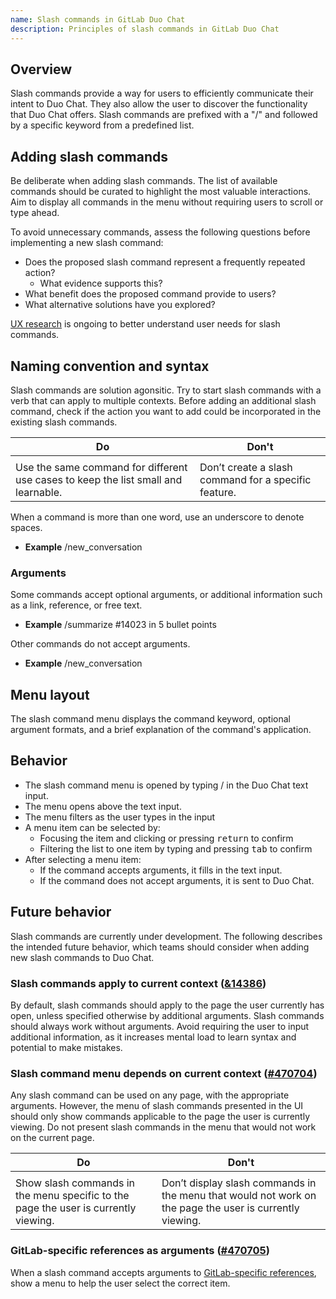 ```yaml
---
name: Slash commands in GitLab Duo Chat
description: Principles of slash commands in GitLab Duo Chat
---
```


## Overview

Slash commands provide a way for users to efficiently communicate their intent to Duo Chat. They also allow the user to discover the functionality that Duo Chat offers. Slash commands are prefixed with a "/" and followed by a specific keyword from a predefined list.

## Adding slash commands

Be deliberate when adding slash commands. The list of available commands should be curated to highlight the most valuable interactions. Aim to display all commands in the menu without requiring users to scroll or type ahead.

To avoid unnecessary commands, assess the following questions before implementing a new slash command:

- Does the proposed slash command represent a frequently repeated action?
  - What evidence supports this?
- What benefit does the proposed command provide to users?
- What alternative solutions have you explored?

[UX research](https://gitlab.com/gitlab-org/ux-research/-/issues/3098) is ongoing to better understand user needs for slash commands.

## Naming convention and syntax

Slash commands are solution agonsitic. Try to start slash commands with a verb that can apply to multiple contexts. Before adding an additional slash command, check if the action you want to add could be incorporated in the existing slash commands.

| Do                                                                                                     | Don't                                                                                                 |
| ------------------------------------------------------------------------------------------------------ | ----------------------------------------------------------------------------------------------------- |
| <figure-img alt="Solution agnositic slash command" src="/img/slash-command-agnostic.svg"></figure-img> | <figure-img alt="Solution specific slash command" src="/img/slash-command-specific.svg"></figure-img> |
| Use the same command for different use cases to keep the list small and learnable.                     | Don’t create a slash command for a specific feature.                                                  |

When a command is more than one word, use an underscore to denote spaces.

- **Example** /new_conversation

### Arguments

Some commands accept optional arguments, or additional information such as a link, reference, or free text.

- **Example** /summarize #14023 in 5 bullet points

Other commands do not accept arguments.

- **Example** /new_conversation

## Menu layout

<figure-img alt="Example of the slash command menu" label="Example of the slash command menu" src="/img/slash-command-arguments.svg"></figure-img>

The slash command menu displays the command keyword, optional argument formats, and a brief explanation of the command's application.

## Behavior

- The slash command menu is opened by typing / in the Duo Chat text input.
- The menu opens above the text input.
- The menu filters as the user types in the input
- A menu item can be selected by:
  - Focusing the item and clicking or pressing <kbd>return</kbd> to confirm
  - Filtering the list to one item by typing and pressing <kbd>tab</kbd> to confirm
- After selecting a menu item:
  - If the command accepts arguments, it fills in the text input.
  - If the command does not accept arguments, it is sent to Duo Chat.

## Future behavior

Slash commands are currently under development. The following describes the intended future behavior, which teams should consider when adding new slash commands to Duo Chat.

### Slash commands apply to current context ([&14386](https://gitlab.com/groups/gitlab-org/-/epics/14386))

By default, slash commands should apply to the page the user currently has open, unless specified otherwise by additional arguments. Slash commands should always work without arguments. Avoid requiring the user to input additional information, as it increases mental load to learn syntax and potential to make mistakes.

### Slash command menu depends on current context ([#470704](https://gitlab.com/gitlab-org/gitlab/-/issues/470704))

Any slash command can be used on any page, with the appropriate arguments. However, the menu of slash commands presented in the UI should only show commands applicable to the page the user is currently viewing. Do not present slash commands in the menu that would not work on the current page.

| Do                                                                                                                              | Don't                                                                                                                                   |
| ------------------------------------------------------------------------------------------------------------------------------- | --------------------------------------------------------------------------------------------------------------------------------------- |
| <figure-img alt="Slash command menu is conditional to the current page" src="/img/slash-commands-conditional.svg"></figure-img> | <figure-img alt="Slash command menu is not conditional to the current page" src="/img/slash-commands-not-conditional.svg"></figure-img> |
| Show slash commands in the menu specific to the page the user is currently viewing.                                             | Don’t display slash commands in the menu that would not work on the page the user is currently viewing.                                 |

### GitLab-specific references as arguments ([#470705](https://gitlab.com/gitlab-org/gitlab/-/issues/470705))

When a slash command accepts arguments to [GitLab-specific references](https://docs.gitlab.com/ee/user/markdown.html#gitlab-specific-references), show a menu to help the user select the correct item.

<figure-img alt="Example of a menu to filter issues" label="Example of a menu to filter issues" src="/img/issue-filter.svg"></figure-img>

